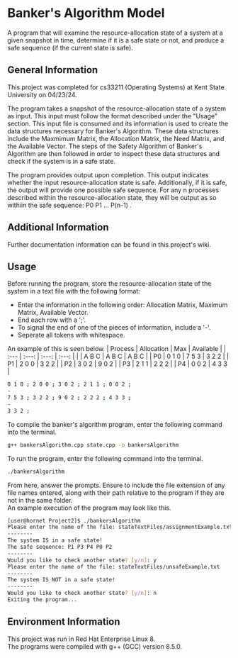 # Banker's Algorithm Model
A program that will examine the resource-allocation state of a system at a given snapshot in time, determine if it is a safe state or not, and produce a safe sequence (if the current state is safe). 

## General Information

This project was completed for cs33211 (Operating Systems) at Kent State University on 04/23/24.

The program takes a snapshot of the resource-allocation state of a system as input. This input must follow the format described under the "Usage" section. This input file is consumed and its information is used to create the data structures necessary for Banker's Algorithm. These data structures include the Maxmimum Matrix, the Allocation Matrix, the Need Matrix, and the Available Vector. The steps of the Safety Algorithm of Banker's Algorithm are then followed in order to inspect these data structures and check if the system is in a safe state.

The program provides output upon completion. This output indicates whether the input resource-allocation state is safe. Additionally, if it is safe, the output will provide one possible safe sequence. For any n processes described within the resource-allocation state, they will be output as so withiin the safe sequence: P0 P1 ... P(n-1) .

## Additional Information

Further documentation information can be found in this project's wiki.

## Usage

Before running the program, store the resource-allocation state of the system in a text file with the following format:

- Enter the information in the following order: Allocation Matrix, Maximum Matrix, Available Vector.
- End each row with a ';'.
- To signal the end of one of the pieces of information, include a '-'.
- Seperate all tokens with whitespace. 

An example of this is seen below.
| Process | Allocation | Max | Available |
| :--- | :---: | :---: | :---: |
|      | A  B  C | A  B  C | A  B  C |
| P0   | 0  1  0 | 7  5  3 | 3  2  2 |
| P1   | 2  0  0 | 3  2  2 | 
| P2   | 3  0  2 | 9  0  2 | 
| P3   | 2  1  1 | 2  2  2 | 
| P4   | 0  0  2 | 4  3  3 | 
```bash
0 1 0 ; 2 0 0 ; 3 0 2 ; 2 1 1 ; 0 0 2 ;
-
7 5 3 ; 3 2 2 ; 9 0 2 ; 2 2 2 ; 4 3 3 ;
-
3 3 2 ;
```

To compile the banker's algorithm program, enter the following command into the terminal.
```bash
g++ bankersAlgorithm.cpp state.cpp -o bankersAlgorithm
```

To run the program, enter the following command into the terminal.
```bash
./bankersAlgorithm
```

From here, answer the prompts. Ensure to include the file extension of any file names entered, along with their path relative to the program if they are not in the same folder.<br> 
An example execution of the program may look like this.
```bash
[user@hornet Project2]$ ./bankersAlgorithm
Please enter the name of the file: stateTextFiles/assignmentExample.txt
--------
The system IS in a safe state!
The safe sequence: P1 P3 P4 P0 P2 
--------
Would you like to check another state? [y/n]: y
Please enter the name of the file: stateTextFiles/unsafeExample.txt
--------
The system IS NOT in a safe state!
--------
Would you like to check another state? [y/n]: n
Exiting the program...
```

## Environment Information
This project was run in Red Hat Enterprise Linux 8.<br>
The programs were compiled with g++ (GCC) version 8.5.0.
